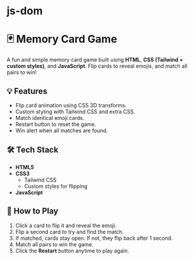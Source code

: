 # js-dom
# 🃏 Memory Card Game

A fun and simple memory card game built using **HTML**, **CSS (Tailwind + custom styles)**, and **JavaScript**. Flip cards to reveal emojis, and match all pairs to win!

## 💡 Features

- Flip card animation using CSS 3D transforms.
- Custom styling with Tailwind CSS and extra CSS.
- Match identical emoji cards.
- Restart button to reset the game.
- Win alert when all matches are found.

## 🛠️ Tech Stack

- **HTML5**
- **CSS3**
  - Tailwind CSS
  - Custom styles for flipping
- **JavaScript**

## 🧩 How to Play

1. Click a card to flip it and reveal the emoji.
2. Flip a second card to try and find the match.
3. If matched, cards stay open. If not, they flip back after 1 second.
4. Match all pairs to win the game.
5. Click the **Restart** button anytime to play again.


